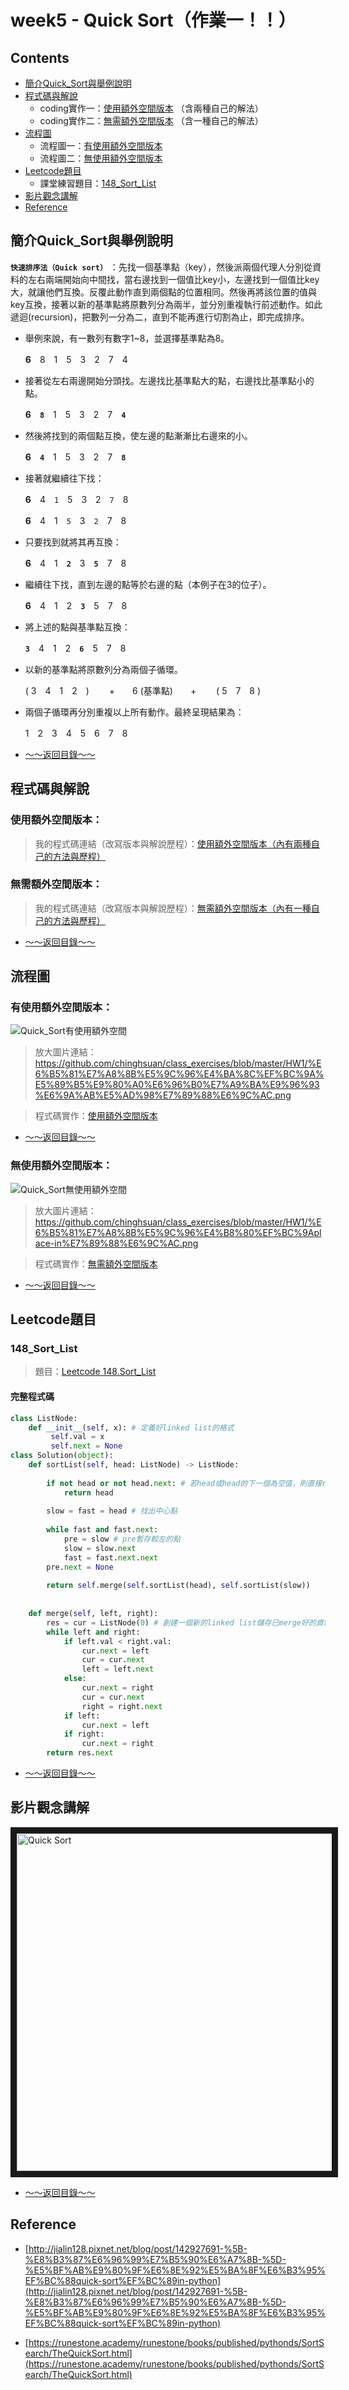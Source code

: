 # week5 - Quick Sort（作業一！！）

## Contents
* [簡介Quick_Sort與舉例說明](#簡介Quick_Sort與舉例說明)
* [程式碼與解說](#程式碼與解說)
  * coding實作一：[使用額外空間版本](#使用額外空間版本) （含兩種自己的解法）
  * coding實作二：[無需額外空間版本](#無需額外空間版本) （含一種自己的解法）
* [流程圖](#流程圖)
  * 流程圖一：[有使用額外空間版本](#有使用額外空間版本)
  * 流程圖二：[無使用額外空間版本](#無使用額外空間版本)
* [Leetcode題目](#Leetcode題目)
  * 課堂練習題目：[148_Sort_List](#148_Sort_List)
* [影片觀念講解](#影片觀念講解)
* [Reference](#Reference)


## 簡介Quick_Sort與舉例說明
**`快速排序法（Quick sort）`** ：先找一個基準點（key），然後派兩個代理人分別從資料的左右兩端開始向中間找，當右邊找到一個值比key小，左邊找到一個值比key大，就讓他們互換。反覆此動作直到兩個點的位置相同。然後再將該位置的值與key互換，接著以新的基準點將原數列分為兩半，並分別重複執行前述動作。如此遞迴(recursion)，把數列一分為二，直到不能再進行切割為止，即完成排序。


* 舉例來說，有一數列有數字1~8，並選擇基準點為8。

   
   **6**　8　1　5　3　2　7　4


* 接著從左右兩邊開始分頭找。左邊找比基準點大的點，右邊找比基準點小的點。


   **6**　**`8`**　1　5　3　2　7　**`4`**


* 然後將找到的兩個點互換，使左邊的點漸漸比右邊來的小。


   **6**　**`4`**　1　5　3　2　7　**`8`**


* 接著就繼續往下找：


   **6**　4　`1`　5　3　2　`7`　8


   **6**　4　1　`5`　3　`2`　7　8


* 只要找到就將其再互換：


   **6**　4　1　**`2`**　3　**`5`**　7　8


* 繼續往下找，直到左邊的點等於右邊的點（本例子在3的位子）。


   **6**　4　1　2　**`3`**　5　7　8


* 將上述的點與基準點互換：

   **`3`**　4　1　2　**`6`**　5　7　8


* 以新的基準點將原數列分為兩個子循環。


   ( 3　4　1　2　) 　　+　　6 (基準點)　　+ 　　( 5　7　8 )


* 兩個子循環再分別重複以上所有動作。最終呈現結果為：


   1　2　3　4　5　6　7　8


* [～～返回目錄～～](#Contents)


## 程式碼與解說
### 使用額外空間版本：


> 我的程式碼連結（改寫版本與解說歷程）：[使用額外空間版本（內有兩種自己的方法與歷程）](https://github.com/chinghsuan/class_exercises/blob/master/HW1/Quick_Sort_%E4%BD%BF%E7%94%A8%E9%A1%8D%E5%A4%96%E7%A9%BA%E9%96%93.ipynb)


### 無需額外空間版本：


> 我的程式碼連結（改寫版本與解說歷程）：[無需額外空間版本（內有一種自己的方法與歷程）](https://github.com/chinghsuan/class_exercises/blob/master/HW1/Quick_Sort%E7%84%A1%E9%A1%8D%E5%A4%96%E7%A9%BA%E9%96%93.ipynb
)


* [～～返回目錄～～](#Contents)



## 流程圖
### 有使用額外空間版本：


![Quick_Sort有使用額外空間](https://github.com/chinghsuan/class_exercises/blob/master/HW1/%E6%B5%81%E7%A8%8B%E5%9C%96%E4%BA%8C%EF%BC%9A%E5%89%B5%E9%80%A0%E6%96%B0%E7%A9%BA%E9%96%93%E6%9A%AB%E5%AD%98%E7%89%88%E6%9C%AC.png "Quick_Sort有使用額外空間")
> 放大圖片連結：https://github.com/chinghsuan/class_exercises/blob/master/HW1/%E6%B5%81%E7%A8%8B%E5%9C%96%E4%BA%8C%EF%BC%9A%E5%89%B5%E9%80%A0%E6%96%B0%E7%A9%BA%E9%96%93%E6%9A%AB%E5%AD%98%E7%89%88%E6%9C%AC.png


> 程式碼實作：[使用額外空間版本](#使用額外空間版本)


* [～～返回目錄～～](#Contents)



### 無使用額外空間版本：


![Quick_Sort無使用額外空間](https://github.com/chinghsuan/class_exercises/blob/master/HW1/%E6%B5%81%E7%A8%8B%E5%9C%96%E4%B8%80%EF%BC%9Aplace-in%E7%89%88%E6%9C%AC.png "Quick_Sort無使用額外空間")
> 放大圖片連結：https://github.com/chinghsuan/class_exercises/blob/master/HW1/%E6%B5%81%E7%A8%8B%E5%9C%96%E4%B8%80%EF%BC%9Aplace-in%E7%89%88%E6%9C%AC.png


> 程式碼實作：[無需額外空間版本](#無需額外空間版本)


* [～～返回目錄～～](#Contents)


## Leetcode題目
### 148_Sort_List
> 題目：[Leetcode 148.Sort_List](https://leetcode.com/problems/sort-list/)


#### 完整程式碼
```python
class ListNode:
    def __init__(self, x): # 定義好linked list的格式
         self.val = x
         self.next = None
class Solution(object):
    def sortList(self, head: ListNode) -> ListNode:
      
        if not head or not head.next: # 若head或head的下一個為空值，則直接return head
            return head
            
        slow = fast = head # 找出中心點
        
        while fast and fast.next:
            pre = slow # pre暫存較左的點
            slow = slow.next
            fast = fast.next.next
        pre.next = None
        
        return self.merge(self.sortList(head), self.sortList(slow))
        
        
    def merge(self, left, right):
        res = cur = ListNode(0) # 創建一個新的linked list儲存已merge好的資料
        while left and right:
            if left.val < right.val:
                cur.next = left
                cur = cur.next
                left = left.next
            else:
                cur.next = right
                cur = cur.next
                right = right.next
            if left: 
                cur.next = left
            if right: 
                cur.next = right
        return res.next
```


* [～～返回目錄～～](#Contents)


## 影片觀念講解
   <a href="https://www.youtube.com/watch?v=0Ds3KqYeXzA
" target="_blank"><img src="http://img.youtube.com/vi/0Ds3KqYeXzA/0.jpg" 
alt="Quick Sort" width="720" height="540" border="10" /></a>


* [～～返回目錄～～](#Contents)


## Reference
* [http://jialin128.pixnet.net/blog/post/142927691-%5B-%E8%B3%87%E6%96%99%E7%B5%90%E6%A7%8B-%5D-%E5%BF%AB%E9%80%9F%E6%8E%92%E5%BA%8F%E6%B3%95%EF%BC%88quick-sort%EF%BC%89in-python](http://jialin128.pixnet.net/blog/post/142927691-%5B-%E8%B3%87%E6%96%99%E7%B5%90%E6%A7%8B-%5D-%E5%BF%AB%E9%80%9F%E6%8E%92%E5%BA%8F%E6%B3%95%EF%BC%88quick-sort%EF%BC%89in-python)	



* [https://runestone.academy/runestone/books/published/pythonds/SortSearch/TheQuickSort.html](https://runestone.academy/runestone/books/published/pythonds/SortSearch/TheQuickSort.html)



